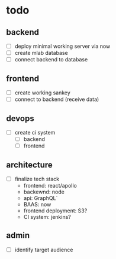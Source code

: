 # todo

## backend
- [ ] deploy minimal working server via now
- [ ] create mlab database
- [ ] connect backend to database

## frontend
- [ ] create working sankey
- [ ] connect to backend (receive data)

## devops
- [ ] create ci system
  - [ ] backend
  - [ ] frontend

## architecture
- [ ] finalize tech stack
  - frontend: react/apollo
  - backewnd: node
  - api: GraphQL`
  - BAAS: now
  - frontend deployment: S3?
  - CI system: jenkins?

## admin
- [ ] identify target audience

